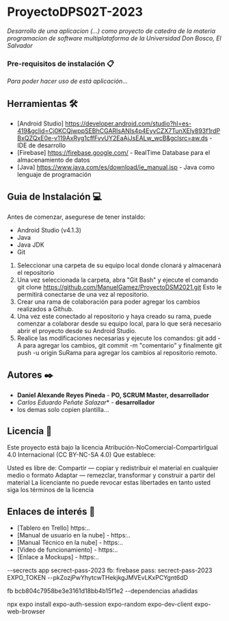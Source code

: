 # ProyectoDPS02T-2023
_Desarrollo de una aplicacion (...) como proyecto de catedra de la materia programacion de software multiplataforma de la Universidad Don Bosco, El Salvador_

### Pre-requisitos de instalación 📋

_Para poder hacer uso de está aplicación..._

## Herramientas 🛠️

* [Android Studio] https://developer.android.com/studio?hl=es-419&gclid=Cj0KCQjwppSEBhCGARIsANIs4p4EyyCZX7TunXEly893f1rdPBxQZQxE0e-v119AxRyg1cffFvvUY2EaAjJsEALw_wcB&gclsrc=aw.ds - IDE de desarrollo
* [Firebase] https://firebase.google.com/ - RealTime Database para el almacenamiento de datos
* [Java] https://www.java.com/es/download/ie_manual.jsp - Java como lenguaje de programación

## Guia de Instalación 💻

Antes de comenzar, asegurese de tener instaldo:

* Android Studio (v4.1.3)
* Java
* Java JDK
* Git

1. Seleccionar una carpeta de su equipo local donde clonará y almacenará el repositorio
2. Una vez seleccionada la carpeta, abra "Git Bash" y ejecute el comando git clone https://github.com/ManuelGamez/ProyectoDSM2021.git Esto le permitirá conectarse de una vez al repositorio.
3. Crear una rama de colaboración para poder agregar los cambios realizados a Github.
4. Una vez este conectado al repositorio y haya creado su rama, puede comenzar a colaborar desde su equipo local, para lo que será necesario abrir el proyecto desde su Android Studio.
5. Realice las modificaciones necesarias y ejecute los comandos: git add -A para agregar los cambios, git commit -m "comentario" y finalmente git push -u origin SuRama para agregar los cambios al repositorio remoto.

## Autores ✒️

* **Daniel Alexande Reyes Pineda** - **PO, SCRUM Master, desarrollador**
* *Carlos Eduardo Peñate Salazar** - **desarrollador**
* los demas solo copien plantilla...

## Licencia 📄

Este proyecto está bajo la licencia Atribución-NoComercial-CompartirIgual 4.0 Internacional (CC BY-NC-SA 4.0)
Que establece:

Usted es libre de:
Compartir — copiar y redistribuir el material en cualquier medio o formato
Adaptar — remezclar, transformar y construir a partir del material
La licenciante no puede revocar estas libertades en tanto usted siga los términos de la licencia

## Enlaces de interés 👀

* [Tablero en Trello] https:..
* [Manual de usuario en la nube] - https:..
* [Manual Técnico en la nube] - https:..
* [Video de funcionamiento] - https:..
* [Enlace a Mockups] - https:..

--secrects
app
secrect-pass-2023
fb: firebase pass: secrect-pass-2023
EXPO_TOKEN
--pkZozjPwYhytcwTHekjkgJMVEvLKxPCYgnt6dD

fb
bcb804c7958be3e3161d18bb4b15f1e2
--dependencias añadidas

npx expo install expo-auth-session expo-random expo-dev-client expo-web-browser